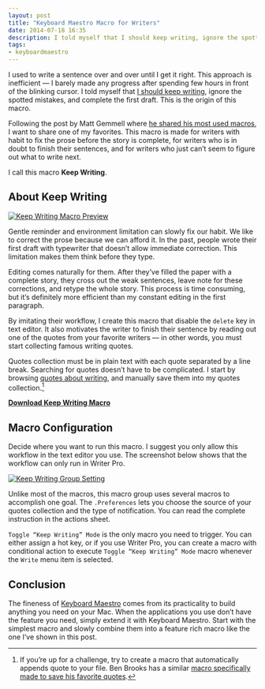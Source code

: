 ```yaml
---
layout: post
title: "Keyboard Maestro Macro for Writers"
date: 2014-07-18 16:35
description: I told myself that I should keep writing, ignore the spotted mistakes, and complete the first draft. This is the origin of this macro.
tags:
- keyboardmaestro
---
```


I used to write a sentence over and over until I get it right. This approach is inefficient — I barely made any progress after spending few hours in front of the blinking cursor. I told myself that [I should keep writing](http://sayzlim.net/keep-writing "Keep Writing - Sayz Lim"), ignore the spotted mistakes, and complete the first draft. This is the origin of this macro.

<!-- more -->

Following the post by Matt Gemmell where [he shared his most used macros](http://mattgemmell.com/keyboard-maestro-macros "Keyboard Maestro macros - Matt Gemmell"), I want to share one of my favorites. This macro is made for writers with habit to fix the prose before the story is complete, for writers who is in doubt to finish their sentences, and for writers who just can’t seem to figure out what to write next.

I call this macro **Keep Writing**.


## About Keep Writing

[ ![Keep Writing Macro Preview][img2] ](http://images.sayzlim.net/2014/07/keep-writing-preview.jpg "Keep Writing Macro Preview")

[img2]: http://images.sayzlim.net/2014/07/keep-writing-preview.jpg "Keep Writing Macro Preview"

Gentle reminder and environment limitation can slowly fix our habit. We like to correct the prose because we can afford it. In the past, people wrote their first draft with typewriter that doesn’t allow immediate correction. This limitation makes them think before they type.

Editing comes naturally for them. After they’ve filled the paper with a complete story, they cross out the weak sentences, leave note for these corrections, and retype the whole story. This process is time consuming, but it’s definitely more efficient than my constant editing in the first paragraph.

By imitating their workflow, I create this macro that disable the `delete` key in text editor. It also motivates the writer to finish their sentence by reading out one of the quotes from your favorite writers — in other words, you must start collecting famous writing quotes.

Quotes collection must be in plain text with each quote separated by a line break. Searching for quotes doesn’t have to be complicated. I start by browsing [quotes about writing](g "http://www.goodreads.com/quotes/tag/writing"), and manually save them into my quotes collection.[^1] 

[**Download Keep Writing Macro**](http://s3.sayzlim.net/f/km-keep-writing.zip "Keep Writing Keyboard Maestro Macro")

## Macro Configuration

Decide where you want to run this macro. I suggest you only allow this workflow in the text editor you use. The screenshot below shows that the workflow can only run in Writer Pro.

[ ![Keep Writing Group Setting][img1] ](http://images.sayzlim.net/2014/07/keep-writing-setting.jpg "Keep Writing Group Setting")

[img1]: http://images.sayzlim.net/2014/07/keep-writing-setting.jpg "Keep Writing Group Setting"

Unlike most of the macros, this macro group uses several macros to accomplish one goal. The `.Preferences` lets you choose the source of your quotes collection and the type of notification. You can read the complete instruction in the actions sheet.

`Toggle “Keep Writing” Mode` is the only macro you need to trigger. You can either assign a hot key, or if you use Writer Pro, you can create a macro with conditional action to execute `Toggle “Keep Writing” Mode` macro whenever the `Write` menu item is selected.


## Conclusion

The fineness of [Keyboard Maestro](http://www.keyboardmaestro.com/ "Keyboard Maestro 6.4.3: Work Faster with Macros for Mac OS X") comes from its practicality to build anything you need on your Mac. When the applications you use don’t have the feature you need, simply extend it with Keyboard Maestro. Start with the simplest macro and slowly combine them into a feature rich macro like the one I’ve shown in this post.

[^1]: If you’re up for a challenge, try to create a macro that automatically appends quote to your file. Ben Brooks has a similar [macro specifically made to save his favorite quotes](https://brooksreview.net/2012/12/km-append-quote/ "Keyboard Maestro Macro: Append to Quote File — The Brooks Review").